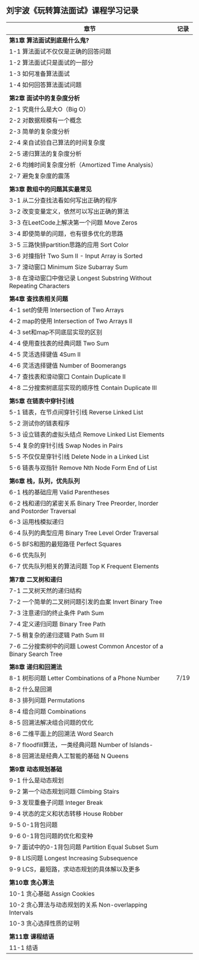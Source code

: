 ## 刘宇波《玩转算法面试》课程学习记录

| 章节                                                         | 记录 |
| ------------------------------------------------------------ | ---- |
| **第1章 算法面试到底是什么鬼?**                              |      |
| 1-1 算法面试不仅仅是正确的回答问题                           |      |
| 1-2 算法面试只是面试的一部分                                 |      |
| 1-3 如何准备算法面试                                         |      |
| 1-4 如何回答算法面试问题                                     |      |
|                                                              |      |
| **第2章 面试中的复杂度分析**                                 |      |
| 2-1 究竟什么是大O（Big O）                                   |      |
| 2-2 对数据规模有一个概念                                     |      |
| 2-3 简单的复杂度分析                                         |      |
| 2-4 亲自试验自己算法的时间复杂度                             |      |
| 2-5 递归算法的复杂度分析                                     |      |
| 2-6 均摊时间复杂度分析（Amortized Time Analysis）            |      |
| 2-7 避免复杂度的震荡                                         |      |
|                                                              |      |
| **第3章 数组中的问题其实最常见**                             |      |
| 3-1 从二分查找法看如何写出正确的程序                         |      |
| 3-2 改变变量定义，依然可以写出正确的算法                     |      |
| 3-3 在LeetCode上解决第一个问题 Move Zeros                    |      |
| 3-4 即使简单的问题，也有很多优化的思路                       |      |
| 3-5 三路快排partition思路的应用 Sort Color                   |      |
| 3-6 对撞指针 Two Sum II - Input Array is Sorted              |      |
| 3-7 滑动窗口 Minimum Size Subarray Sum                       |      |
| 3-8 在滑动窗口中做记录 Longest Substring Without Repeating Characters |      |
|                                                              |      |
| **第4章 查找表相关问题**                                     |      |
| 4-1 set的使用 Intersection of Two Arrays                     |      |
| 4-2 map的使用 Intersection of Two Arrays II                  |      |
| 4-3 set和map不同底层实现的区别                               |      |
| 4-4 使用查找表的经典问题 Two Sum                             |      |
| 4-5 灵活选择键值 4Sum II                                     |      |
| 4-6 灵活选择键值 Number of Boomerangs                        |      |
| 4-7 查找表和滑动窗口 Contain Duplicate II                    |      |
| 4-8 二分搜索树底层实现的顺序性 Contain Duplicate III         |      |
|                                                              |      |
| **第5章 在链表中穿针引线**                                   |      |
| 5-1 链表，在节点间穿针引线 Reverse Linked List               |      |
| 5-2 测试你的链表程序                                         |      |
| 5-3 设立链表的虚拟头结点 Remove Linked List Elements         |      |
| 5-4 复杂的穿针引线 Swap Nodes in Pairs                       |      |
| 5-5 不仅仅是穿针引线 Delete Node in a Linked List            |      |
| 5-6 链表与双指针 Remove Nth Node Form End of List            |      |
|                                                              |      |
| **第6章 栈，队列，优先队列**                                 |      |
| 6-1 栈的基础应用 Valid Parentheses                           |      |
| 6-2 栈和递归的紧密关系 Binary Tree Preorder, Inorder and Postorder Traversal |      |
| 6-3 运用栈模拟递归                                           |      |
| 6-4 队列的典型应用 Binary Tree Level Order Traversal         |      |
| 6-5 BFS和图的最短路径 Perfect Squares                        |      |
| 6-6 优先队列                                                 |      |
| 6-7 优先队列相关的算法问题 Top K Frequent Elements           |      |
|                                                              |      |
| **第7章 二叉树和递归**                                       |      |
| 7-1 二叉树天然的递归结构                                     |      |
| 7-2 一个简单的二叉树问题引发的血案 Invert Binary Tree        |      |
| 7-3 注意递归的终止条件 Path Sum                              |      |
| 7-4 定义递归问题 Binary Tree Path                            |      |
| 7-5 稍复杂的递归逻辑 Path Sum III                            |      |
| 7-6 二分搜索树中的问题 Lowest Common Ancestor of a Binary Search Tree |      |
|                                                              |      |
| **第8章 递归和回溯法**                                       |      |
| 8-1 树形问题 Letter Combinations of a Phone Number           | 7/19 |
| 8-2 什么是回溯                                               |      |
| 8-3 排列问题 Permutations                                    |      |
| 8-4 组合问题 Combinations                                    |      |
| 8-5 回溯法解决组合问题的优化                                 |      |
| 8-6 二维平面上的回溯法 Word Search                           |      |
| 8-7 floodfill算法，一类经典问题 Number of Islands-           |      |
| 8-8 回溯法是经典人工智能的基础 N Queens                      |      |
|                                                              |      |
| **第9章 动态规划基础**                                       |      |
| 9-1 什么是动态规划                                           |      |
| 9-2 第一个动态规划问题 Climbing Stairs                       |      |
| 9-3 发现重叠子问题 Integer Break                             |      |
| 9-4 状态的定义和状态转移 House Robber                        |      |
| 9-5 0-1背包问题                                              |      |
| 9-6 0-1背包问题的优化和变种                                  |      |
| 9-7 面试中的0-1背包问题 Partition Equal Subset Sum           |      |
| 9-8 LIS问题 Longest Increasing Subsequence                   |      |
| 9-9 LCS，最短路，求动态规划的具体解以及更多                  |      |
|                                                              |      |
| **第10章 贪心算法**                                          |      |
| 10-1 贪心基础 Assign Cookies                                 |      |
| 10-2 贪心算法与动态规划的关系 Non-overlapping Intervals      |      |
| 10-3 贪心选择性质的证明                                      |      |
|                                                              |      |
| **第11章 课程结语**                                          |      |
| 11-1 结语                                                    |      |